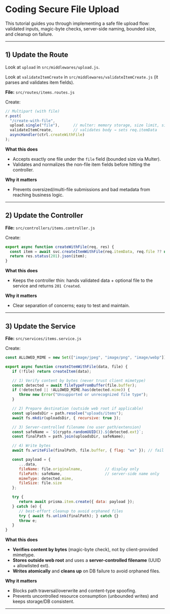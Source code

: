 # Coding Secure File Upload

This tutorial guides you through implementing a safe file upload flow:
validated inputs, magic-byte checks, server-side naming, bounded size, and cleanup on failure.

---

## 1) Update the Route

Look at `upload` in `src/middlewares/upload.js`.

Look at `validateItemCreate` in `src/middlewares/validateItemCreate.js` (it parses and validates item fields).


**File:** `src/routes/items.routes.js`

Create:

```js
// Multipart (with file)
r.post(
  "/create-with-file",
  upload.single("file"),      // multer: memory storage, size limit, single file
  validateItemCreate,         // validates body → sets req.itemData
  asyncHandler(ctrl.createWithFile)
);
````

**What this does**

* Accepts exactly one file under the `file` field (bounded size via Multer).
* Validates and normalizes the non-file item fields before hitting the controller.

**Why it matters**

* Prevents oversized/multi-file submissions and bad metadata from reaching business logic.

---

## 2) Update the Controller

**File:** `src/controllers/items.controller.js`

Create:

```js
export async function createWithFile(req, res) {
  const item = await svc.createItemWithFile(req.itemData, req.file ?? null);
  return res.status(201).json(item);
}
```

**What this does**

* Keeps the controller thin: hands validated data + optional file to the service and returns `201 Created`.

**Why it matters**

* Clear separation of concerns; easy to test and maintain.

---

## 3) Update the Service

**File:** `src/services/items.service.js`

Create:

```js
const ALLOWED_MIME = new Set(["image/jpeg", "image/png", "image/webp"]);

export async function createItemWithFile(data, file) {
   if (!file) return createItem(data);

   // 1) Verify content by bytes (never trust client mimetype)
   const detected = await fileTypeFromBuffer(file.buffer);
   if (!detected || !ALLOWED_MIME.has(detected.mime)) {
      throw new Error("Unsupported or unrecognized file type");
   }

   // 2) Prepare destination (outside web root if applicable)
   const uploadsDir = path.resolve("uploads/items");
   await fs.mkdir(uploadsDir, { recursive: true });

   // 3) Server-controlled filename (no user path/extension)
   const safeName = `${crypto.randomUUID()}.${detected.ext}`;
   const finalPath = path.join(uploadsDir, safeName);

   // 4) Write bytes
   await fs.writeFile(finalPath, file.buffer, { flag: "wx" }); // fail if exists

   const payload = {
      ...data,
      fileName: file.originalname,          // display only
      filePath: safeName,                   // server-side name only
      mimeType: detected.mime,
      fileSize: file.size
   };

   try {
      return await prisma.item.create({ data: payload });
   } catch (e) {
      // best-effort cleanup to avoid orphaned files
      try { await fs.unlink(finalPath); } catch {}
      throw e;
   }
}

```

**What this does**

* **Verifies content by bytes** (magic-byte check), not by client-provided mimetype.
* **Stores outside web root** and uses a **server-controlled filename** (UUID + allowlisted ext).
* **Writes atomically** and **cleans up** on DB failure to avoid orphaned files.

**Why it matters**

* Blocks path traversal/overwrite and content-type spoofing.
* Prevents uncontrolled resource consumption (unbounded writes) and keeps storage/DB consistent.

---




